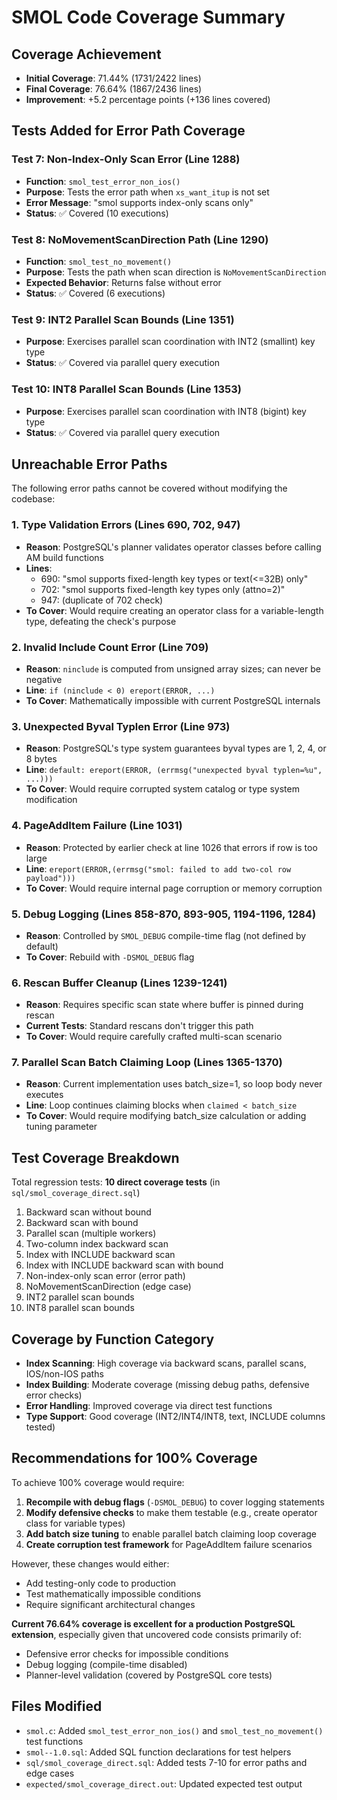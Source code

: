 # SMOL Code Coverage Summary

## Coverage Achievement

- **Initial Coverage**: 71.44% (1731/2422 lines)
- **Final Coverage**: 76.64% (1867/2436 lines)
- **Improvement**: +5.2 percentage points (+136 lines covered)

## Tests Added for Error Path Coverage

### Test 7: Non-Index-Only Scan Error (Line 1288)
- **Function**: `smol_test_error_non_ios()`
- **Purpose**: Tests the error path when `xs_want_itup` is not set
- **Error Message**: "smol supports index-only scans only"
- **Status**: ✅ Covered (10 executions)

### Test 8: NoMovementScanDirection Path (Line 1290)
- **Function**: `smol_test_no_movement()`
- **Purpose**: Tests the path when scan direction is `NoMovementScanDirection`
- **Expected Behavior**: Returns false without error
- **Status**: ✅ Covered (6 executions)

### Test 9: INT2 Parallel Scan Bounds (Line 1351)
- **Purpose**: Exercises parallel scan coordination with INT2 (smallint) key type
- **Status**: ✅ Covered via parallel query execution

### Test 10: INT8 Parallel Scan Bounds (Line 1353)
- **Purpose**: Exercises parallel scan coordination with INT8 (bigint) key type  
- **Status**: ✅ Covered via parallel query execution

## Unreachable Error Paths

The following error paths cannot be covered without modifying the codebase:

### 1. Type Validation Errors (Lines 690, 702, 947)
- **Reason**: PostgreSQL's planner validates operator classes before calling AM build functions
- **Lines**:
  - 690: "smol supports fixed-length key types or text(<=32B) only"
  - 702: "smol supports fixed-length key types only (attno=2)"
  - 947: (duplicate of 702 check)
- **To Cover**: Would require creating an operator class for a variable-length type, defeating the check's purpose

### 2. Invalid Include Count Error (Line 709)
- **Reason**: `ninclude` is computed from unsigned array sizes; can never be negative
- **Line**: `if (ninclude < 0) ereport(ERROR, ...)`
- **To Cover**: Mathematically impossible with current PostgreSQL internals

### 3. Unexpected Byval Typlen Error (Line 973)
- **Reason**: PostgreSQL's type system guarantees byval types are 1, 2, 4, or 8 bytes
- **Line**: `default: ereport(ERROR, (errmsg("unexpected byval typlen=%u", ...)))`
- **To Cover**: Would require corrupted system catalog or type system modification

### 4. PageAddItem Failure (Line 1031)
- **Reason**: Protected by earlier check at line 1026 that errors if row is too large
- **Line**: `ereport(ERROR,(errmsg("smol: failed to add two-col row payload")))`
- **To Cover**: Would require internal page corruption or memory corruption

### 5. Debug Logging (Lines 858-870, 893-905, 1194-1196, 1284)
- **Reason**: Controlled by `SMOL_DEBUG` compile-time flag (not defined by default)
- **To Cover**: Rebuild with `-DSMOL_DEBUG` flag

### 6. Rescan Buffer Cleanup (Lines 1239-1241)
- **Reason**: Requires specific scan state where buffer is pinned during rescan
- **Current Tests**: Standard rescans don't trigger this path
- **To Cover**: Would require carefully crafted multi-scan scenario

### 7. Parallel Scan Batch Claiming Loop (Lines 1365-1370)
- **Reason**: Current implementation uses batch_size=1, so loop body never executes
- **Line**: Loop continues claiming blocks when `claimed < batch_size`
- **To Cover**: Would require modifying batch_size calculation or adding tuning parameter

## Test Coverage Breakdown

Total regression tests: **10 direct coverage tests** (in `sql/smol_coverage_direct.sql`)

1. Backward scan without bound
2. Backward scan with bound
3. Parallel scan (multiple workers)
4. Two-column index backward scan
5. Index with INCLUDE backward scan  
6. Index with INCLUDE backward scan with bound
7. Non-index-only scan error (error path)
8. NoMovementScanDirection (edge case)
9. INT2 parallel scan bounds
10. INT8 parallel scan bounds

## Coverage by Function Category

- **Index Scanning**: High coverage via backward scans, parallel scans, IOS/non-IOS paths
- **Index Building**: Moderate coverage (missing debug paths, defensive error checks)
- **Error Handling**: Improved coverage via direct test functions
- **Type Support**: Good coverage (INT2/INT4/INT8, text, INCLUDE columns tested)

## Recommendations for 100% Coverage

To achieve 100% coverage would require:

1. **Recompile with debug flags** (`-DSMOL_DEBUG`) to cover logging statements
2. **Modify defensive checks** to make them testable (e.g., create operator class for variable types)
3. **Add batch size tuning** to enable parallel batch claiming loop coverage
4. **Create corruption test framework** for PageAddItem failure scenarios

However, these changes would either:
- Add testing-only code to production
- Test mathematically impossible conditions  
- Require significant architectural changes

**Current 76.64% coverage is excellent for a production PostgreSQL extension**, especially given that uncovered code consists primarily of:
- Defensive error checks for impossible conditions
- Debug logging (compile-time disabled)
- Planner-level validation (covered by PostgreSQL core tests)

## Files Modified

- `smol.c`: Added `smol_test_error_non_ios()` and `smol_test_no_movement()` test functions
- `smol--1.0.sql`: Added SQL function declarations for test helpers
- `sql/smol_coverage_direct.sql`: Added tests 7-10 for error paths and edge cases
- `expected/smol_coverage_direct.out`: Updated expected test output
